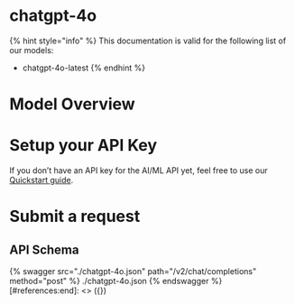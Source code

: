 [#references:start]: <> ({ "template": "openapi" })
# chatgpt-4o

{% hint style="info" %}
This documentation is valid for the following list of our models:
* chatgpt-4o-latest
{% endhint %}

# Model Overview


# Setup your API Key
If you don’t have an API key for the AI/ML API yet, feel free to use our [Quickstart guide](https://docs.aimlapi.com/quickstart/setting-up).

# Submit a request
## API Schema
{% swagger src="./chatgpt-4o.json" path="/v2/chat/completions" method="post" %}
./chatgpt-4o.json
{% endswagger %}
[#references:end]: <> ({})